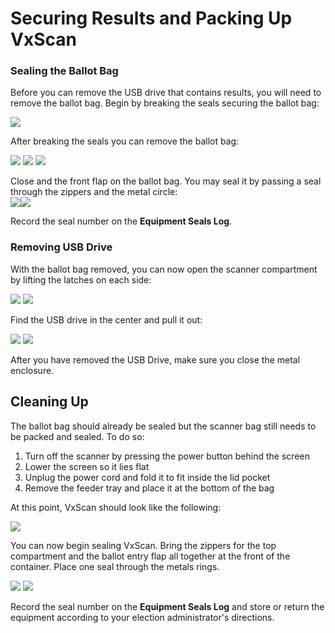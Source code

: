 # Securing Results and Packing Up VxScan

### Sealing the Ballot Bag

Before you can remove the USB drive that contains results, you will need to remove the ballot bag. Begin by breaking the seals securing the ballot bag:

![](../../.gitbook/assets/IMG\_5073.jpg)

After breaking the seals you can remove the ballot bag:

![](<../../.gitbook/assets/IMG\_5081 (1).jpeg>) ![](<../../.gitbook/assets/IMG\_5082 (1).jpeg>) ![](<../../.gitbook/assets/IMG\_5083 (1).jpeg>)

Close and the front flap on the ballot bag. You may seal it by passing a seal through the zippers and the metal circle:\
![](<../../.gitbook/assets/image (215) (1).png>)![](<../../.gitbook/assets/image (172) (1).png>)

Record the seal number on the **Equipment Seals Log**.

### Removing USB Drive

With the ballot bag removed, you can now open the scanner compartment by lifting the latches on each side:

![](../../.gitbook/assets/IMG\_5096.jpeg) ![](../../.gitbook/assets/IMG\_5097.jpeg)

Find the USB drive in the center and pull it out:

![](../../.gitbook/assets/IMG\_5064.jpeg) ![](../../.gitbook/assets/IMG\_5072.jpeg)

After you have removed the USB Drive, make sure you close the metal enclosure.&#x20;

## Cleaning Up

The ballot bag should already be sealed but the scanner bag still needs to be packed and sealed. To do so:

1. Turn off the scanner by pressing the power button behind the screen
2. Lower the screen so it lies flat
3. Unplug the power cord and fold it to fit inside the lid pocket
4. Remove the feeder tray and place it at the bottom of the bag

At this point, VxScan should look like the following:

![](<../../.gitbook/assets/IMG\_5102 (2).jpeg>)

You can now begin sealing VxScan. Bring the zippers for the top compartment and the ballot entry flap all together at the front of the container. Place one seal through the metals rings.

![](<../../.gitbook/assets/image (111).png>) ![](../../.gitbook/assets/IMG\_5104.jpeg)

Record the seal number on the **Equipment Seals Log** and store or return the equipment according to your election administrator's directions.
